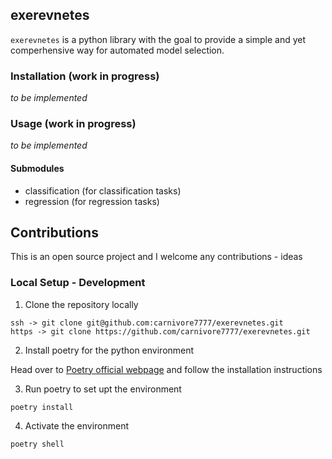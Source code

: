 ## exerevnetes

`exerevnetes` is a python library with the goal to provide a simple and yet comperhensive way for automated model selection. 

### Installation (work in progress)

<i>to be implemented</i>

### Usage (work in progress)

<i>to be implemented</i>

<h4>Submodules</h4>
<ul>
    <li>classification (for classification tasks)</li>
    <li>regression (for regression tasks)</li>
</ul>

## Contributions

This is an open source project and I welcome any contributions - ideas

### Local Setup - Development

1. Clone the repository locally
```
ssh -> git clone git@github.com:carnivore7777/exerevnetes.git
https -> git clone https://github.com/carnivore7777/exerevnetes.git
```
2. Install poetry for the python environment

Head over to [Poetry official webpage](https://python-poetry.org/docs/) and follow the installation instructions

3. Run poetry to set upt the environment
```
poetry install
```
4. Activate the environment
```
poetry shell
```